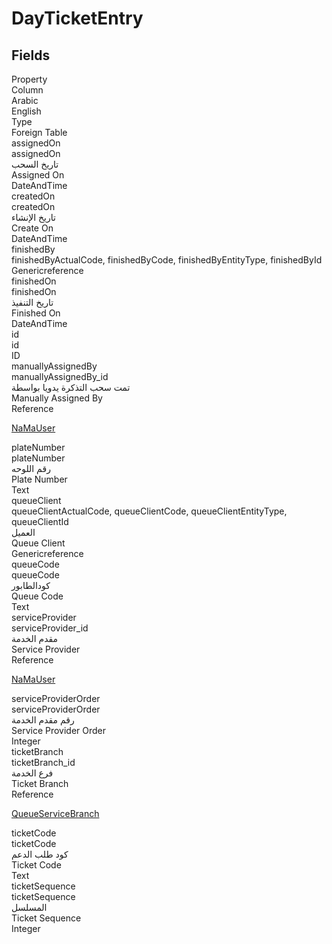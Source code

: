 # DayTicketEntry

<ContentFilter/>

<div class='searchable'>

## Fields

<div class="nama-table">
<div class="row header-row">
<div class="cell">Property</div>
<div class="cell">Column</div>
<div class="cell">Arabic</div>
<div class="cell">English</div>
<div class="cell">Type</div>
<div class="cell">Foreign Table</div>
</div><div class="row searchable" id="assignedOn">
<div class="cell" data-label="Property">assignedOn</div>
<div class="cell" data-label="Column">assignedOn</div>
<div class="cell" data-label="Arabic">تاريخ السحب</div>
<div class="cell" data-label="English">Assigned On</div>
<div class="cell" data-label="Type">DateAndTime</div>

</div>

<div class="row searchable" id="createdOn">
<div class="cell" data-label="Property">createdOn</div>
<div class="cell" data-label="Column">createdOn</div>
<div class="cell" data-label="Arabic">تاريخ الإنشاء</div>
<div class="cell" data-label="English">Create On</div>
<div class="cell" data-label="Type">DateAndTime</div>

</div>

<div class="row searchable" id="finishedBy">
<div class="cell" data-label="Property">finishedBy</div>
<div class="cell gen-ref-column" data-label="Column">finishedByActualCode,  finishedByCode,  finishedByEntityType,  finishedById</div>
<div class="cell" data-label="Arabic"></div>
<div class="cell" data-label="English"></div>
<div class="cell" data-label="Type">Genericreference</div>

</div>

<div class="row searchable" id="finishedOn">
<div class="cell" data-label="Property">finishedOn</div>
<div class="cell" data-label="Column">finishedOn</div>
<div class="cell" data-label="Arabic">تاريخ التنفيذ</div>
<div class="cell" data-label="English">Finished On</div>
<div class="cell" data-label="Type">DateAndTime</div>

</div>

<div class="row searchable" id="id">
<div class="cell" data-label="Property">id</div>
<div class="cell" data-label="Column">id</div>
<div class="cell" data-label="Arabic"></div>
<div class="cell" data-label="English"></div>
<div class="cell" data-label="Type">ID</div>

</div>

<div class="row searchable" id="manuallyAssignedBy">
<div class="cell" data-label="Property">manuallyAssignedBy</div>
<div class="cell" data-label="Column">manuallyAssignedBy_id</div>
<div class="cell" data-label="Arabic">تمت سحب التذكرة يدويا بواسطة</div>
<div class="cell" data-label="English">Manually Assigned By</div>
<div class="cell" data-label="Type">Reference</div>
<div class="cell" data-label="Foreign Table">

 [NaMaUser](/modules/system-tables/NaMaUser.md) 
</div>
</div>

<div class="row searchable" id="plateNumber">
<div class="cell" data-label="Property">plateNumber</div>
<div class="cell" data-label="Column">plateNumber</div>
<div class="cell" data-label="Arabic">رقم اللوحه</div>
<div class="cell" data-label="English">Plate Number</div>
<div class="cell" data-label="Type">Text</div>

</div>

<div class="row searchable" id="queueClient">
<div class="cell" data-label="Property">queueClient</div>
<div class="cell gen-ref-column" data-label="Column">queueClientActualCode,  queueClientCode,  queueClientEntityType,  queueClientId</div>
<div class="cell" data-label="Arabic">العميل</div>
<div class="cell" data-label="English">Queue Client</div>
<div class="cell" data-label="Type">Genericreference</div>

</div>

<div class="row searchable" id="queueCode">
<div class="cell" data-label="Property">queueCode</div>
<div class="cell" data-label="Column">queueCode</div>
<div class="cell" data-label="Arabic">كودالطابور</div>
<div class="cell" data-label="English">Queue Code</div>
<div class="cell" data-label="Type">Text</div>

</div>

<div class="row searchable" id="serviceProvider">
<div class="cell" data-label="Property">serviceProvider</div>
<div class="cell" data-label="Column">serviceProvider_id</div>
<div class="cell" data-label="Arabic">مقدم الخدمة</div>
<div class="cell" data-label="English">Service Provider</div>
<div class="cell" data-label="Type">Reference</div>
<div class="cell" data-label="Foreign Table">

 [NaMaUser](/modules/system-tables/NaMaUser.md) 
</div>
</div>

<div class="row searchable" id="serviceProviderOrder">
<div class="cell" data-label="Property">serviceProviderOrder</div>
<div class="cell" data-label="Column">serviceProviderOrder</div>
<div class="cell" data-label="Arabic">رقم مقدم الخدمة</div>
<div class="cell" data-label="English">Service Provider Order</div>
<div class="cell" data-label="Type">Integer</div>

</div>

<div class="row searchable" id="ticketBranch">
<div class="cell" data-label="Property">ticketBranch</div>
<div class="cell" data-label="Column">ticketBranch_id</div>
<div class="cell" data-label="Arabic">فرع الخدمة</div>
<div class="cell" data-label="English">Ticket Branch</div>
<div class="cell" data-label="Type">Reference</div>
<div class="cell" data-label="Foreign Table">

 [QueueServiceBranch](/modules/srvcenter-service-queues/QueueServiceBranch.md) 
</div>
</div>

<div class="row searchable" id="ticketCode">
<div class="cell" data-label="Property">ticketCode</div>
<div class="cell" data-label="Column">ticketCode</div>
<div class="cell" data-label="Arabic">كود طلب الدعم</div>
<div class="cell" data-label="English">Ticket Code</div>
<div class="cell" data-label="Type">Text</div>

</div>

<div class="row searchable" id="ticketSequence">
<div class="cell" data-label="Property">ticketSequence</div>
<div class="cell" data-label="Column">ticketSequence</div>
<div class="cell" data-label="Arabic">المسلسل</div>
<div class="cell" data-label="English">Ticket Sequence</div>
<div class="cell" data-label="Type">Integer</div>

</div>


</div>
</div>

